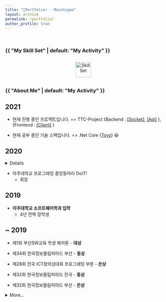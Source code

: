 ```yaml
---
title: "🌱Portfolio⚡ - Minshigee"
layout: archive
permalink: /portfolio/
author_profile: true
---
```


<br/>  

<h3 class="archive__subtitle">{{ "My Skill Set" | default: "My Activity" }}</h3>

<div align="center">  
<img style="margin: 10px" src="https://user-images.githubusercontent.com/46314169/107176004-94e5ab80-6a11-11eb-9a1a-223b57e11265.png" alt="SkillSet" height="50" /> 
</div>

<h3 class="archive__subtitle">{{ "About Me" | default: "My Activity" }}</h3>

## 2021

-  현재 진행 중인 프로젝트입니다. => TTC-Project {Backend : [[Socket]](https://github.com/MinShiGee/TTC-Project-Server), [[Api]](https://github.com/MinShiGee/TTC-Project-DataServer) }, {Frontend : [[Client]](https://github.com/MinShiGee/TTC-Project-Client) }

-  현재 공부 중인 기술 스택입니다. => .Net Core {[Toys](https://github.com/MinShiGee/dotnet-Toys)} 😆

## 2020
<details>

- <summary>Host p2p 방식을 이용한 Unity 3d 토이 프로젝트들 진행.</summary>
<div markdown="1">
	- Steam Sdk, Mirror Network Api
</div>
</details>

- 아주대학교 프로그래밍 중앙동아리 DoiT!
	- 회장

## 2019

- **아주대학교 소프트웨어학과 입학**
	- 4년 전액 장학생
 
## ~ 2019

- 제1회 부산SW교육 학생 해카톤 - **대상**

- 제34회 한국정보올림피아드 부산 - **동상**

- 제28회 전국 ICT창의성대회 프로그래밍 부문 - **은상**

- 제32회 한국정보올림피아드 전국 - **동상**

- 제32회 한국정보올림피아드 부산 - **은상**

<details>
<summary>More...</summary>
<div markdown="1">

- 제24회 서울특별시 IT창의성대회 - **동상**

- 추가하는 중..

</div>
</details>

